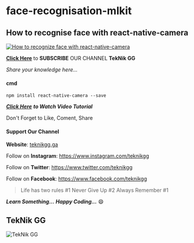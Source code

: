 # face-recognisation-mlkit
## How to recognise face with react-native-camera

[![How to recognize face with react-native-camera](https://img.youtube.com/vi/fMeoQvcLsy0/hqdefault.jpg "How to recognize face with react-native-camera")](http://evassmat.com/ABvj")

**[Click Here](https://www.youtube.com/teknikgg?sub_confirmation=1 "Click Here")** to **SUBSCRIBE** OUR CHANNEL **TekNik GG**

*Share your knowledge here...*

#### cmd
`npm install react-native-camera --save`


***[Click Here](https://youtu.be/fMeoQvcLsy0 "Click Here")*** ***to Watch Video Tutorial***

Don't Forget to Like, Coment, Share

#### Support Our Channel
**Website**: [teknikgg.ga](http://teknikgg.ga "teknikgg.ga")

Follow on **Instagram**: https://www.instagram.com/teknikgg

Follow on **Twitter**: https://www.twitter.com/teknikgg

Follow on **Facebook**: https://www.facebook.com/teknikgg

> Life has two rules
> \#1 Never Give Up
> \#2 Always Remember \#1




***Learn Something...***
***Happy Coding...***
:smile:
## TekNik GG
![TekNik GG](https://leafiest-officer.000webhostapp.com/wp-content/uploads/2019/05/TekNik-GG-with-out-Transparent.png "TekNik GG")

